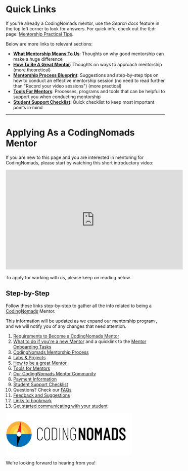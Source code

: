 # Quick Links

If you're already a CodingNomads mentor, use the _Search docs_ feature in the top left corner to look for answers. For quick info, check out the tl;dr page: [Mentorship Practical Tips](14_tips.md).

Below are more links to relevant sections:

- **[What Mentorship Means To Us](01_requirements.md#what-does-mentorship-mean-to-us)**: Thoughts on why good mentorship can make a huge difference
- **[How To Be A Great Mentor](04_how_to_mentor.md)**: Thoughts on ways to approach mentorship (more theoretical)
- **[Mentorship Process Blueprint](03_mentorship_process.md)**: Suggestions and step-by-step tips on how to conduct an effective mentorship session (no need to read further than "Record your video sessions") (more practical)
- **[Tools For Mentors](05_tools.md)**: Processes, programs and tools that can be helpful to support you when conducting mentorship
- **[Student Support Checklist](08_checklist.md)**: Quick checklist to keep most important points in mind

---

# Applying As a CodingNomads Mentor

If you are new to this page and you are interested in mentoring for CodingNomads, please start by watching this short introductory video:

<iframe width="560" height="315" src="https://www.youtube.com/embed/ok4Zti5tfHs" frameborder="0" allow="accelerometer; autoplay; encrypted-media; gyroscope; picture-in-picture" allowfullscreen></iframe>

To apply for working with us, please keep on reading below.

## Step-by-Step

Follow these links step-by-step to gather all the info related to being a [CodingNomads](http://codingnomads.co/) Mentor.

This information will be updated as we expand our mentorship program , and we will notify you of any changes that need attention.

1. [Requirements to Become a CodingNomads Mentor](01_requirements.md)
2. [What to do if you're a new Mentor](02_new_mentors.md) and a quicklink to the <a href="https://docs.google.com/forms/d/e/1FAIpQLSf-Ok5OAqM749xVfpe_Wt1U2h6PPhWowlITSW2K5_koMjPQBA/viewform" target="_blank">Mentor Onboarding Tasks</a>
3. [CodingNomads Mentorship Process](03_mentorship_process.md)
4. [Labs & Projects](04_code_labs.md)
5. [How to be a great Mentor](04_how_to_mentor.md)
6. [Tools for Mentors](05_tools.md)
7. [Our CodingNomads Mentor Community](06_community.md)
8. [Payment Information](07_payment.md)
9. [Student Support Checklist](08_checklist.md)
10. Questions? Check our [FAQs](09_faq.md)
11. [Feedback and Suggestions](10_feedback.md)
12. [Links to bookmark](11_bookmarks.md)
13. [Get started communicating with your student](12_templates.md)

[![CodingNomads Logo](images/cn_logo.png "We are the CodingNomads")](http://codingnomads.co/)

We're looking forward to hearing from you!

